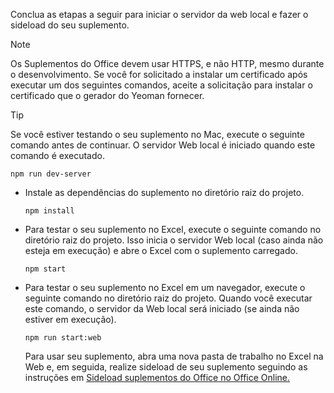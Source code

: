 
Conclua as etapas a seguir para iniciar o servidor da web local e fazer o sideload do seu suplemento.

> [!NOTE]
> Os Suplementos do Office devem usar HTTPS, e não HTTP, mesmo durante o desenvolvimento. Se você for solicitado a instalar um certificado após executar um dos seguintes comandos, aceite a solicitação para instalar o certificado que o gerador do Yeoman fornecer.

> [!TIP]
> Se você estiver testando o seu suplemento no Mac, execute o seguinte comando antes de continuar. O servidor Web local é iniciado quando este comando é executado.
>
> ```command&nbsp;line
> npm run dev-server
> ```

- Instale as dependências do suplemento no diretório raiz do projeto.

     ```command&nbsp;line
    npm install
    ```

- Para testar o seu suplemento no Excel, execute o seguinte comando no diretório raiz do projeto. Isso inicia o servidor Web local (caso ainda não esteja em execução) e abre o Excel com o suplemento carregado.

    ```command&nbsp;line
    npm start
    ```

- Para testar o seu suplemento no Excel em um navegador, execute o seguinte comando no diretório raiz do projeto. Quando você executar este comando, o servidor da Web local será iniciado (se ainda não estiver em execução).

    ```command&nbsp;line
    npm run start:web
    ```

    Para usar seu suplemento, abra uma nova pasta de trabalho no Excel na Web e, em seguida, realize sideload de seu suplemento seguindo as instruções em [Sideload suplementos do Office no Office Online.](../testing/sideload-office-add-ins-for-testing.md#sideload-an-office-add-in-in-office-on-the-web)

